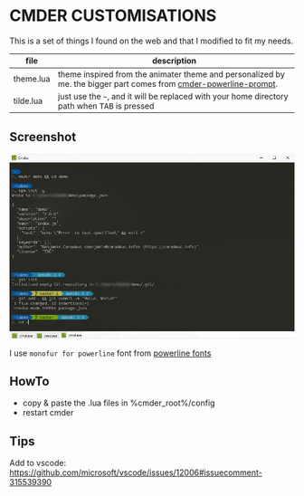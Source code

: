 # CMDER CUSTOMISATIONS

This is a set of things I found on the web and that I modified to fit my needs.

| file | description |
|------|-------------|
| theme.lua | theme inspired from the animater theme and personalized by me. the bigger part comes from [cmder-powerline-prompt](https://github.com/AmrEldib/cmder-powerline-prompt). |
|tilde.lua| just use the `~`, and it will be replaced with your home directory path when <kbd>TAB</kbd> is pressed |

## Screenshot

![Screenshot](screenshot.jpg)

I use `monofur for powerline` font from [powerline fonts](https://github.com/powerline/fonts)

## HowTo

* copy & paste the .lua files in %cmder_root%/config
* restart cmder

## Tips

Add to vscode: https://github.com/microsoft/vscode/issues/12006#issuecomment-315539390
